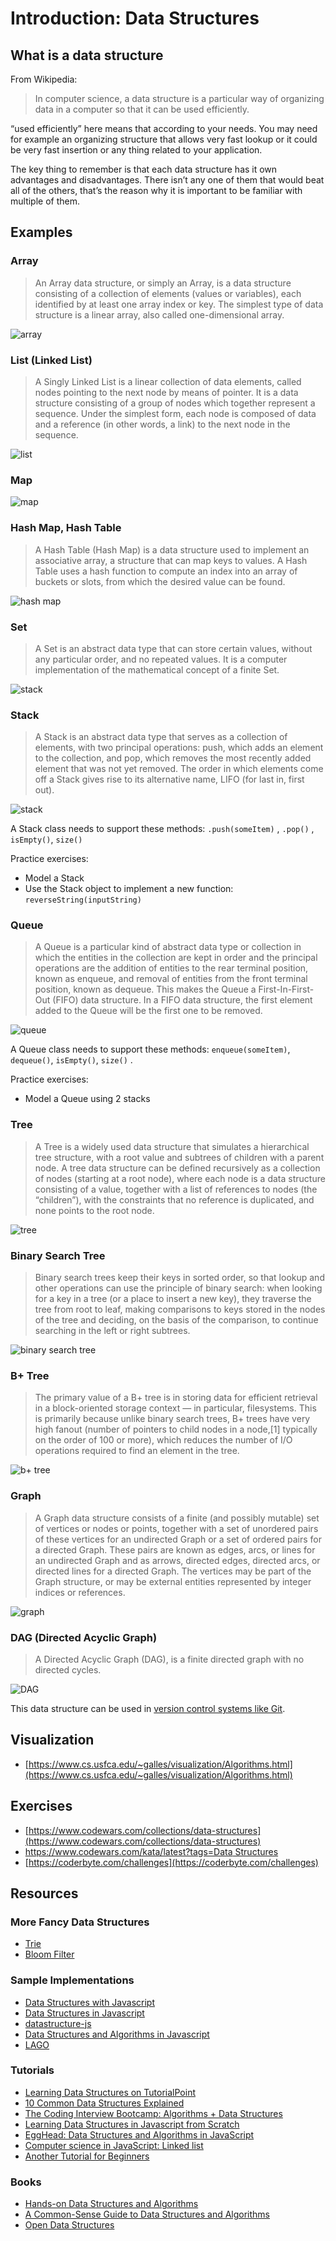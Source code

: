 # Introduction: Data Structures

## What is a data structure

From Wikipedia:

> In computer science, a data structure is a particular way of organizing data in a computer so that it can be used efficiently.

“used efficiently” here means that according to your needs. You may need for example an organizing structure that allows very fast lookup or it could be very fast insertion or any thing related to your application.

The key thing to remember is that each data structure has it own advantages and disadvantages. There isn’t any one of them that would beat all of the others, that’s the reason why it is important to be familiar with multiple of them.

## Examples

### Array

> An Array data structure, or simply an Array, is a data structure consisting of a collection of elements \(values or variables\), each identified by at least one array index or key. The simplest type of data structure is a linear array, also called one-dimensional array.

![array](../../.gitbook/assets/array.webp)

### List \(Linked List\)

> A Singly Linked List is a linear collection of data elements, called nodes pointing to the next node by means of pointer. It is a data structure consisting of a group of nodes which together represent a sequence. Under the simplest form, each node is composed of data and a reference \(in other words, a link\) to the next node in the sequence.

![list](../../.gitbook/assets/linked-list.png)

### Map

![map](../../.gitbook/assets/map.png)

### Hash Map, Hash Table

> A Hash Table \(Hash Map\) is a data structure used to implement an associative array, a structure that can map keys to values. A Hash Table uses a hash function to compute an index into an array of buckets or slots, from which the desired value can be found.

![hash map](../../.gitbook/assets/hash-map.png)

### Set

> A Set is an abstract data type that can store certain values, without any particular order, and no repeated values. It is a computer implementation of the mathematical concept of a finite Set.

![stack](../../.gitbook/assets/set.svg)

### Stack

> A Stack is an abstract data type that serves as a collection of elements, with two principal operations: push, which adds an element to the collection, and pop, which removes the most recently added element that was not yet removed. The order in which elements come off a Stack gives rise to its alternative name, LIFO \(for last in, first out\).

![stack](../../.gitbook/assets/stack.jpg)

A Stack class needs to support these methods: `.push(someItem)` , `.pop()` , `isEmpty()`, `size()`

Practice exercises:

* Model a Stack
* Use the Stack object to implement a new function: `reverseString(inputString)`

### Queue

> A Queue is a particular kind of abstract data type or collection in which the entities in the collection are kept in order and the principal operations are the addition of entities to the rear terminal position, known as enqueue, and removal of entities from the front terminal position, known as dequeue. This makes the Queue a First-In-First-Out \(FIFO\) data structure. In a FIFO data structure, the first element added to the Queue will be the first one to be removed.

![queue](../../.gitbook/assets/queue%20%281%29.jpg)

A Queue class needs to support these methods: `enqueue(someItem)`, `dequeue()`, `isEmpty()`, `size()` .

Practice exercises:

* Model a Queue using 2 stacks

### Tree

> A Tree is a widely used data structure that simulates a hierarchical tree structure, with a root value and subtrees of children with a parent node. A tree data structure can be defined recursively as a collection of nodes \(starting at a root node\), where each node is a data structure consisting of a value, together with a list of references to nodes \(the “children”\), with the constraints that no reference is duplicated, and none points to the root node.

![tree](../../.gitbook/assets/binary_tree.jpg)

### Binary Search Tree

> Binary search trees keep their keys in sorted order, so that lookup and other operations can use the principle of binary search: when looking for a key in a tree \(or a place to insert a new key\), they traverse the tree from root to leaf, making comparisons to keys stored in the nodes of the tree and deciding, on the basis of the comparison, to continue searching in the left or right subtrees.

![binary search tree](../../.gitbook/assets/binary_search_tree.jpg)

### B+ Tree

> The primary value of a B+ tree is in storing data for efficient retrieval in a block-oriented storage context — in particular, filesystems. This is primarily because unlike binary search trees, B+ trees have very high fanout \(number of pointers to child nodes in a node,\[1\] typically on the order of 100 or more\), which reduces the number of I/O operations required to find an element in the tree.

![b+ tree](../../.gitbook/assets/b_plus_tree.png)

### Graph

> A Graph data structure consists of a finite \(and possibly mutable\) set of vertices or nodes or points, together with a set of unordered pairs of these vertices for an undirected Graph or a set of ordered pairs for a directed Graph. These pairs are known as edges, arcs, or lines for an undirected Graph and as arrows, directed edges, directed arcs, or directed lines for a directed Graph. The vertices may be part of the Graph structure, or may be external entities represented by integer indices or references.

![graph](../../.gitbook/assets/graph.png)

### DAG \(Directed Acyclic Graph\)

> A Directed Acyclic Graph \(DAG\), is a finite directed graph with no directed cycles.

![DAG](../../.gitbook/assets/directed_acyclic_graph.png)

This data structure can be used in [version control systems like Git](http://ericsink.com/vcbe/html/directed_acyclic_graphs.html).

## Visualization

* [https://www.cs.usfca.edu/~galles/visualization/Algorithms.html](https://www.cs.usfca.edu/~galles/visualization/Algorithms.html)

## Exercises

* [https://www.codewars.com/collections/data-structures](https://www.codewars.com/collections/data-structures)
* [https://www.codewars.com/kata/latest?tags=Data Structures](https://www.codewars.com/kata/latest?tags=Data%20Structures)
* [https://coderbyte.com/challenges](https://coderbyte.com/challenges)

## Resources

### More Fancy Data Structures

* [Trie](http://blog.xebia.in/index.php/2015/09/28/applications-of-trie-data-structure/)
* [Bloom Filter](https://llimllib.github.io/bloomfilter-tutorial/)

### Sample Implementations

* [Data Structures with Javascript](https://www.codeproject.com/Articles/669131/Data-Structures-with-JavaScript)
* [Data Structures in Javascript](http://blog.benoitvallon.com/data-structures-in-javascript/data-structures-in-javascript/)
* [datastructure-js](https://github.com/eyas-ranjous/datastructures-js)
* [Data Structures and Algorithms in Javascript](https://github.com/trekhleb/javascript-algorithms)
* [LAGO](https://github.com/yangshun/lago)

### Tutorials

* [Learning Data Structures on TutorialPoint](https://www.tutorialspoint.com/data_structures_algorithms/index.htm)
* [10 Common Data Structures Explained](https://medium.freecodecamp.org/10-common-data-structures-explained-with-videos-exercises-aaff6c06fb2b)
* [The Coding Interview Bootcamp: Algorithms + Data Structures](https://www.udemy.com/coding-interview-bootcamp-algorithms-and-data-structure/)
* [Learning Data Structures in Javascript from Scratch](https://www.udemy.com/learning-data-structures-in-javascript-from-scratch/)
* [EggHead: Data Structures and Algorithms in JavaScript](https://egghead.io/courses/data-structures-and-algorithms-in-javascript)
* [Computer science in JavaScript: Linked list](https://humanwhocodes.com/blog/2019/01/computer-science-in-javascript-linked-list/)
* [Another Tutorial for Beginners](https://adrianmejia.com/categories/programming/data-structures-and-algorithms-dsa/)

### Books

* [Hands-on Data Structures and Algorithms](https://www.packtpub.com/web-development/hands-data-structures-and-algorithms-javascript)
* [A Common-Sense Guide to Data Structures and Algorithms](https://www.amazon.com/dp/1680502441/ref=sspa_dk_detail_1?psc=1&pd_rd_i=1680502441&pd_rd_wg=2c2iL&pd_rd_r=TX5YB31VZ0MQFYYNM5EX&pd_rd_w=gpv4H)
* [Open Data Structures](http://opendatastructures.org/)

